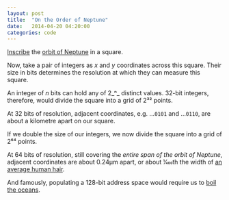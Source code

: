 ```yaml
---
layout: post
title:  "On the Order of Neptune"
date:   2014-04-20 04:20:00
categories: code
---
```


[Inscribe][] the [orbit of Neptune][] in a square.

Now, take a pair of integers as _x_ and _y_ coordinates across this square. Their size in bits determines the resolution at which they can measure this square.

An integer of _n_ bits can hold any of 2_ⁿ_ distinct values. 32-bit integers, therefore, would divide the square into a grid of 2³² points.

At 32 bits of resolution, adjacent coordinates, e.g. …<code>0101</code> and …<code>0110</code>, are about a kilometre apart on our square.

If we double the size of our integers, we now divide the square into a grid of 2⁶⁴ points.

At 64 bits of resolution, still covering the _entire span of the orbit of Neptune_, adjacent coordinates are about 0.24µm apart, or about 1⁄400th the width of [an average human hair][].

And famously, populating a 128-bit address space would require us to [boil the oceans][].

[Inscribe]: http://en.wikipedia.org/wiki/Inscribed_figure
[orbit of Neptune]: http://en.wikipedia.org/wiki/Neptune#Orbit_and_rotation
[an average human hair]: http://hypertextbook.com/facts/1999/BrianLey.shtml
[boil the oceans]: https://blogs.oracle.com/bonwick/entry/128_bit_storage_are_you
